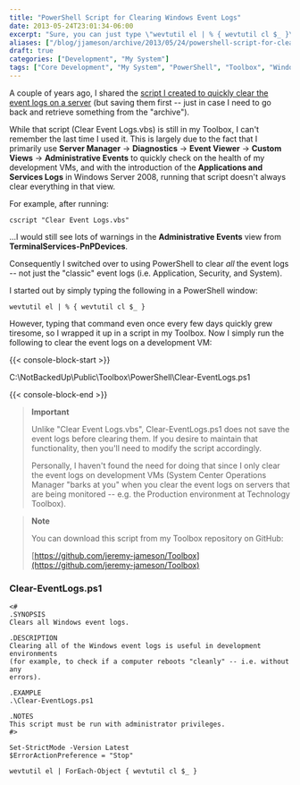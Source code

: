 ```yaml
---
title: "PowerShell Script for Clearing Windows Event Logs"
date: 2013-05-24T23:01:34-06:00
excerpt: "Sure, you can just type \"wevtutil el | % { wevtutil cl $_ }\" whenever you feel like it, but how fun is that?!"
aliases: ["/blog/jjameson/archive/2013/05/24/powershell-script-for-clearing-windows-event-logs.aspx"]
draft: true
categories: ["Development", "My System"]
tags: ["Core Development", "My System", "PowerShell", "Toolbox", "Windows Server"]
---
```


A couple of years ago, I shared the
[script I created to quickly clear the event logs on a server](/blog/jjameson/2011/03/01/script-to-clear-and-save-event-logs)
(but saving them first -- just in case I need to go back and retrieve something
from the "archive").

While that script (Clear Event Logs.vbs) is still in my Toolbox, I can't
remember the last time I used it. This is largely due to the fact that I
primarily use **Server Manager** → **Diagnostics** → **Event Viewer** → **Custom
Views** → **Administrative Events** to quickly check on the health of my
development VMs, and with the introduction of the **Applications and Services
Logs** in Windows Server 2008, running that script doesn't always clear
everything in that view.

For example, after running:

```
cscript "Clear Event Logs.vbs"
```

...I would still see lots of warnings in the **Administrative Events** view from
**TerminalServices-PnPDevices**.

Consequently I switched over to using PowerShell to clear *all* the event logs
-- not just the "classic" event logs (i.e. Application, Security, and System).

I started out by simply typing the following in a PowerShell window:

```
wevtutil el | % { wevtutil cl $_ }
```

However, typing that command even once every few days quickly grew tiresome, so
I wrapped it up in a script in my Toolbox. Now I simply run the following to
clear the event logs on a development VM:

{{< console-block-start >}}

C:\NotBackedUp\Public\Toolbox\PowerShell\Clear-EventLogs.ps1

{{< console-block-end >}}

> **Important**
>
> Unlike "Clear Event Logs.vbs", Clear-EventLogs.ps1 does not save the event
> logs before clearing them. If you desire to maintain that functionality, then
> you'll need to modify the script accordingly.
>
> Personally, I haven't found the need for doing that since I only clear the
> event logs on development VMs (System Center Operations Manager "barks at you"
> when you clear the event logs on servers that are being monitored -- e.g. the
> Production environment at Technology Toolbox).

> **Note**
>
> You can download this script from my Toolbox repository on GitHub:
>
> [https://github.com/jeremy-jameson/Toolbox](https://github.com/jeremy-jameson/Toolbox)

### Clear-EventLogs.ps1

```
<#
.SYNOPSIS
Clears all Windows event logs.

.DESCRIPTION
Clearing all of the Windows event logs is useful in development environments
(for example, to check if a computer reboots "cleanly" -- i.e. without any
errors).

.EXAMPLE
.\Clear-EventLogs.ps1

.NOTES
This script must be run with administrator privileges.
#>

Set-StrictMode -Version Latest
$ErrorActionPreference = "Stop"

wevtutil el | ForEach-Object { wevtutil cl $_ }
```

